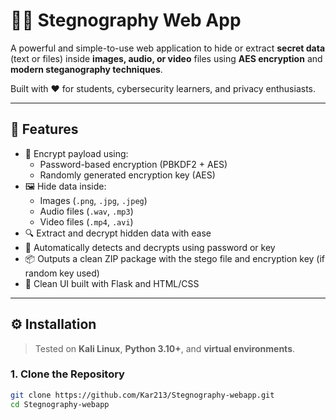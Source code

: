 # 🕵️‍♂️ Stegnography Web App

A powerful and simple-to-use web application to hide or extract **secret data** (text or files) inside **images, audio, or video** files using **AES encryption** and **modern steganography techniques**.

Built with ❤️ for students, cybersecurity learners, and privacy enthusiasts.

---

## 🌟 Features

- 🔐 Encrypt payload using:
  - Password-based encryption (PBKDF2 + AES)
  - Randomly generated encryption key (AES)
- 🖼️ Hide data inside:
  - Images (`.png`, `.jpg`, `.jpeg`)
  - Audio files (`.wav`, `.mp3`)
  - Video files (`.mp4`, `.avi`)
- 🔍 Extract and decrypt hidden data with ease
- 🧠 Automatically detects and decrypts using password or key
- 📦 Outputs a clean ZIP package with the stego file and encryption key (if random key used)
- 🎨 Clean UI built with Flask and HTML/CSS

---

## ⚙️ Installation

> Tested on **Kali Linux**, **Python 3.10+**, and **virtual environments**.

### 1. Clone the Repository

```bash
git clone https://github.com/Kar213/Stegnography-webapp.git
cd Stegnography-webapp
